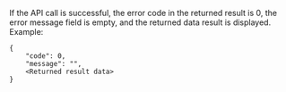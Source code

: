 If the API call is successful, the error code in the returned result is 0, the error message field is empty, and the returned data result is displayed.
Example:
```
{
    "code": 0,
    "message": "",
    <Returned result data>
}
```
